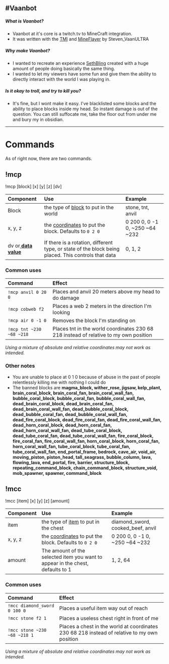 #Vaanbot
------------
##### What is Vaanbot?
- Vaanbot at it&apos;s core is a twitch.tv to MineCraft integration.
- It was written with the [TMI](https://docs.tmijs.org/ "TMI") and [MineFlayer](https://github.com/PrismarineJS/mineflayer "MineFlayer") by Steven_VaanULTRA

##### Why make Vaanbot?
- I wanted to recreate an experience [SethBling](https://www.twitch.tv/sethbling "SethBling") created with a huge amount of people doing basically the same thing.
- I wanted to let my viewers have some fun and give them the ability to directly interact with the world I was playing in.

##### Is it okay to troll, and try to kill you?
- It&apos;s fine, but I wont make it easy. I&apos;ve blacklisted some blocks and the ability to place blocks inside my head. So instant damage is out of the question. You can still suffocate me, take the floor out from under me and bury my in obsidian.

------------

#  Commands

As of right now, there are two commands.

##  !mcp
!mcp [block] [x] [y] [z] [dv]

| Component  | Use  | Example  |
| :------------ | :------------ | :------------ |
| Block  | the type of [block](https://minecraft.gamepedia.com/Java_Edition_data_values/Block_IDs "block") to put in the world | stone, tnt, anvil  | 
| x, y, z  | the [coordinates](https://minecraft.gamepedia.com/Coordinates "coordinates") to put the block. Defaults to `0 2 0` | 0 200 0, 0 -1 0, ~250 ~64 ~232  |
| dv or[ **data value**](https://minecraft.gamepedia.com/Java_Edition_data_values#Blocks " **data value**") |If there is a rotation, different type, or state of the block being placed. This controls that data| 0, 1, 2

### Common uses
| Command  | Effect  |
| :------------ | :------------ |
| `!mcp anvil 0 20 0` | Places and anvil 20 meters above my head to do damage|
| `!mcp cobweb f2` | Places a web 2 meters in the direction I'm looking|
|  `!mcp air 0 -1 0` | Removes the block I&apos;m standing on  |
| `!mcp tnt ~230 ~68 ~218`  | Places tnt in the world coordinates 230 68 218 instead of relative to my own position 
*Using a mixture of absolute and relative coordinates may not work as intended.*  
### Other notes
- You are unable to place at 0 1 0 because of abuse in the past of people relentlessly killing me with nothing I could do
- The banned blocks are **magma_block, wither_rose, jigsaw, kelp_plant, brain_coral_block, brain_coral_fan, brain_coral_wall_fan, bubble_coral_block, bubble_coral_fan, bubble_coral_wall_fan, dead_brain_coral_block, dead_brain_coral_fan, dead_brain_coral_wall_fan, dead_bubble_coral_block, dead_bubble_coral_fan, dead_bubble_coral_wall_fan, dead_fire_coral_block, dead_fire_coral_fan, dead_fire_coral_wall_fan, dead_horn_coral_block, dead_horn_coral_fan, dead_horn_coral_wall_fan, dead_tube_coral_block, dead_tube_coral_fan, dead_tube_coral_wall_fan, fire_coral_block, fire_coral_fan, fire_coral_wall_fan, horn_coral_block, horn_coral_fan, horn_coral_wall_fan, tube_coral_block, tube_coral_fan, tube_coral_wall_fan, end_portal_frame, bedrock, cave_air, void_air, moving_piston, piston_head, tall_seagrass, bubble_column, lava, flowing_lava, end_portal, fire, barrier, structure_block, repeating_command_block, chain_command_block, structure_void, mob_spawner, spawner, command_block**

##  !mcc
!mcc [item] [x] [y] [z] [amount]

| Component  | Use  | Example  |
| :------------ | :------------ | :------------ |
| item  | the type of [item](https://minecraft.gamepedia.com/Java_Edition_data_values#Items "Items") to put in the chest | diamond_sword, cooked_beef, anvil  | 
| x, y, z  | the [coordinates](https://minecraft.gamepedia.com/Coordinates "coordinates") to put the block. Defaults to `0 2 0` | 0 200 0, 0 -1 0, ~250 ~64 ~232  |
| amount | The amount of the selected item you want to appear in the chest, defaults to 1 | 1, 2, 64

### Common uses
| Command  | Effect  |
| :------------ | :------------ |
| `!mcc diamond_sword 0 100 0` | Places a useful item way out of reach|
| `!mcc stone f2 1` | Places a useless chest right in front of me|
| `!mcc stone ~230 ~68 ~218 1`  | Places a chest in the world at coordinates 230 68 218 instead of relative to my own position 
*Using a mixture of absolute and relative coordinates may not work as intended.*  

